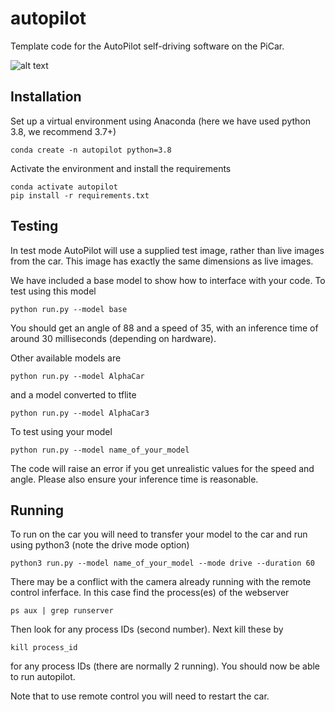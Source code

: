 # autopilot

Template code for the AutoPilot self-driving software on the PiCar. 

![alt text](https://github.com/adammoss/autopilot/blob/main/test.png?raw=true)

## Installation

Set up a virtual environment using Anaconda (here we have used python 3.8, we recommend 3.7+)

```
conda create -n autopilot python=3.8
```

Activate the environment and install the requirements

```
conda activate autopilot
pip install -r requirements.txt
```

## Testing

In test mode AutoPilot will use a supplied test image, rather than live images from the car. This image has exactly the same dimensions as live images.

We have included a base model to show how to interface with your code. To test using this model

```
python run.py --model base
```

You should get an angle of 88 and a speed of 35, with an inference time of around 30 milliseconds (depending on hardware).

Other available models are 

```
python run.py --model AlphaCar
```

and a model converted to tflite

```
python run.py --model AlphaCar3
```


To test using your model

```
python run.py --model name_of_your_model
```

The code will raise an error if you get unrealistic values for the speed and angle. Please also ensure your inference time is reasonable.

## Running 

To run on the car you will need to transfer your model to the car and run using python3 (note the drive mode option)

```
python3 run.py --model name_of_your_model --mode drive --duration 60
```

There may be a conflict with the camera already running with the remote control inferface. In this case find the process(es) of the webserver

```
ps aux | grep runserver
```

Then look for any process IDs (second number). Next kill these by 

```
kill process_id
```

for any process IDs (there are normally 2 running). You should now be able to run autopilot.

Note that to use remote control you will need to restart the car. 
